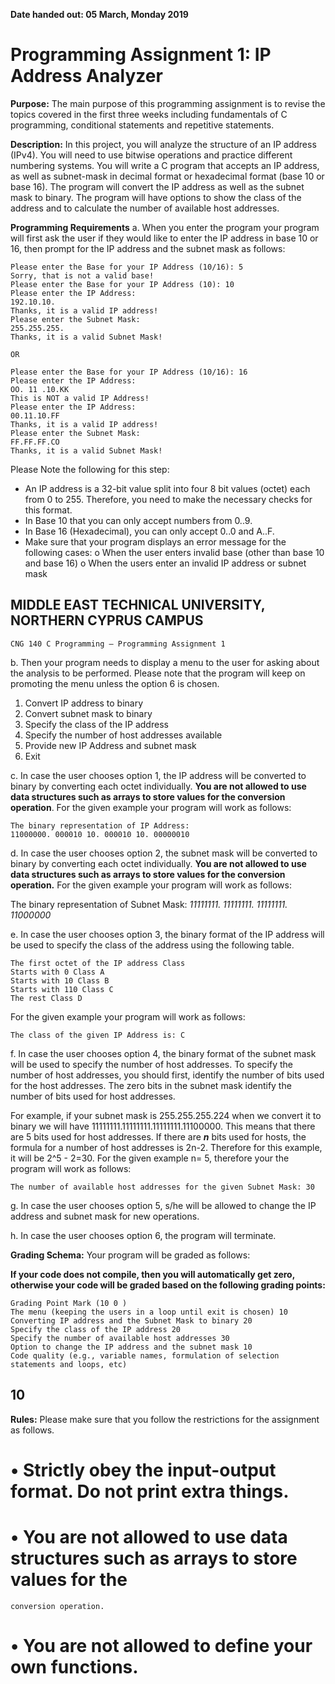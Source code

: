 **Date handed out: 05 March, Monday 2019**

# Programming Assignment 1: IP Address Analyzer

**Purpose:**
The main purpose of this programming assignment is to revise the topics covered in the first
three weeks including fundamentals of C programming, conditional statements and
repetitive statements.

**Description:**
In this project, you will analyze the structure of an IP address (IPv4). You will need to use bitwise
operations and practice different numbering systems. You will write a C program that
accepts an IP address, as well as subnet-mask in decimal format or hexadecimal format
(base 10 or base 16). The program will convert the IP address as well as the subnet mask to
binary. The program will have options to show the class of the address and to calculate the
number of available host addresses.

**Programming Requirements**
a. When you enter the program your program will first ask the user if they would like to
enter the IP address in base 10 or 16, then prompt for the IP address and the subnet mask as
follows:

```
Please enter the Base for your IP Address (10/16): 5
Sorry, that is not a valid base!
Please enter the Base for your IP Address (10): 10
Please enter the IP Address:
192.10.10.
Thanks, it is a valid IP address!
Please enter the Subnet Mask:
255.255.255.
Thanks, it is a valid Subnet Mask!
```
```
OR
```
```
Please enter the Base for your IP Address (10/16): 16
Please enter the IP Address:
OO. 11 .10.KK
This is NOT a valid IP Address!
Please enter the IP Address:
00.11.10.FF
Thanks, it is a valid IP address!
Please enter the Subnet Mask:
FF.FF.FF.CO
Thanks, it is a valid Subnet Mask!
```
Please Note the following for this step:

- An IP address is a 32-bit value split into four 8 bit values (octet) each from 0 to 255.
    Therefore, you need to make the necessary checks for this format.
- In Base 10 that you can only accept numbers from 0..9.
- In Base 16 (Hexadecimal), you can only accept 0..0 and A..F.
- Make sure that your program displays an error message for the following cases:
    o When the user enters invalid base (other than base 10 and base 16)
    o When the users enter an invalid IP address or subnet mask

## MIDDLE EAST TECHNICAL UNIVERSITY, NORTHERN CYPRUS CAMPUS

```
CNG 140 C Programming – Programming Assignment 1
```

b. Then your program needs to display a menu to the user for asking about the analysis to
be performed. Please note that the program will keep on promoting the menu unless the option
6 is chosen.

1. Convert IP address to binary
2. Convert subnet mask to binary
3. Specify the class of the IP address
4. Specify the number of host addresses available
5. Provide new IP Address and subnet mask
6. Exit

c. In case the user chooses option 1, the IP address will be converted to binary by converting
each octet individually. **You are not allowed to use data structures such as arrays to store
values for the conversion operation**. For the given example your program will work as follows:

```
The binary representation of IP Address:
11000000. 000010 10. 000010 10. 00000010
```
d. In case the user chooses option 2, the subnet mask will be converted to binary by
converting each octet individually. **You are not allowed to use data structures such as arrays
to store values for the conversion operation.** For the given example your program will work as
follows:

The binary representation of Subnet Mask:
_11111111. 11111111. 11111111. 11000000_

e. In case the user chooses option 3, the binary format of the IP address will be used to
specify the class of the address using the following table.

```
The first octet of the IP address Class
Starts with 0 Class A
Starts with 10 Class B
Starts with 110 Class C
The rest Class D
```
For the given example your program will work as follows:

```
The class of the given IP Address is: C
```
f. In case the user chooses option 4, the binary format of the subnet mask will be used to
specify the number of host addresses. To specify the number of host addresses, you should
first, identify the number of bits used for the host addresses. The zero bits in the subnet mask
identify the number of bits used for host addresses.

For example, if your subnet mask is 255.255.255.224 when we convert it to binary we will have
11111111.11111111.11111111.11100000. This means that there are 5 bits used for host
addresses. If there are **_n_** bits used for hosts, the formula for a number of host addresses is 2n-2.
Therefore for this example, it will be 2^5 - 2=30. For the given example n= 5, therefore your
the program will work as follows:

```
The number of available host addresses for the given Subnet Mask: 30
```
g. In case the user chooses option 5, s/he will be allowed to change the IP address and
subnet mask for new operations.

h. In case the user chooses option 6, the program will terminate.


**Grading Schema:**
Your program will be graded as follows:

**If your code does not compile, then you will automatically get zero, otherwise your code will
be graded based on the following grading points:**

```
Grading Point Mark (10 0 )
The menu (keeping the users in a loop until exit is chosen) 10
Converting IP address and the Subnet Mask to binary 20
Specify the class of the IP address 20
Specify the number of available host addresses 30
Option to change the IP address and the subnet mask 10
Code quality (e.g., variable names, formulation of selection
statements and loops, etc)
```
## 10

**Rules:**
Please make sure that you follow the restrictions for the assignment as follows.

# • Strictly obey the input-output format. Do not print extra things.

# • You are not allowed to use data structures such as arrays to store values for the

```
conversion operation.
```
# • You are not allowed to define your own functions.




